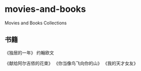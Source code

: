 # movies-and-books
Movies and Books Collections

## 书籍

《独居的一年》 约翰欧文

《献给阿尔吉侬的花束》
《你当像鸟飞向你的山》
《我的天才女友》

